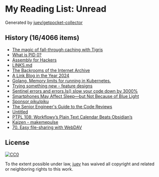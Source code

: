 # My Reading List: Unread

Generated by [juev/getpocket-collector](https://github.com/juev/getpocket-collector)

## History (16/4066 items)

- [The magic of fall-through caching with Tigris](https://xeiaso.net//talks/2024/azurda/)
- [What is PID 0?](https://blog.dave.tf/post/linux-pid0/)
- [Assembly for Hackers](https://redteamrecipe.com/assembly-for-hackers)
- [LINKS.md](https://github.com/xairy/usb-hacking/blob/master/LINKS.md)
- [The Backrooms of the Internet Archive](https://blog.archive.org/2024/06/01/the-backrooms-of-the-internet-archive/)
- [A Link Blog in the Year 2024](https://simonwillison.net/2024/Jun/9/a-link-blog-in-the-year-2024/)
- [Golang. Memory limits for running in Kubernetes.](https://fenyuk.medium.com/golang-memory-limits-for-running-in-kubernetes-87835cfd2518)
- [Trying something new - feature designs](https://hasen.substack.com/p/trying-something-new-feature-designs)
- [Sentinel errors and errors.Is() slow your code down by 3000%](https://dolthub.com/blog/2024-05-31-benchmarking-go-error-handling/)
- [Smartphones May Affect Sleep—but Not Because of Blue Light](https://www.wired.com/story/blue-light-smartphone-screen-sleep/)
- [Sponsor piku/piku](https://github.com/piku/piku)
- [The Senior Engineer's Guide to the Code Reviews](https://dev.to/middleware/the-senior-engineers-guide-to-the-code-reviews-1p3b)
- [Untitled](https://blog.devtrovert.com/back-to-basics-and-how-to-speed-up)
- [PTPL 108: Workflowy’s Plain Text Calendar Beats Obsidian’s](https://www.blog.plaintextpaperless.com/p/ptpl-108-workflowys-text-calendar-tops-obsidians)
- [Kaizen - makemepulse](https://kaizen.makemepulse.com/)
- [70. Easy file-sharing with WebDAV](https://scvalex.net/posts/70/)

## License

[![CC0](https://mirrors.creativecommons.org/presskit/buttons/88x31/svg/cc-zero.svg)](https://creativecommons.org/publicdomain/zero/1.0/)

To the extent possible under law, [juev](https://github.com/juev) has waived all copyright and related or neighboring rights to this work.
